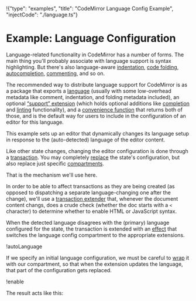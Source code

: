 !{"type": "examples", "title": "CodeMirror Language Config Example", "injectCode": "./language.ts"}

# Example: Language Configuration

Language-related functionality in CodeMirror has a number of forms.
The main thing you'll probably associate with language support is
syntax highlighting. But there's also language-aware
[indentation](##state.EditorState^indentation), [code
folding](##fold), [autocompletion](##autocomplete),
[commenting](##comment), and so on.

The recommended way to distribute language support for CodeMirror is
as a package that exports a
[language](##lang-javascript.javascriptLanguage) (usually with some
low-overhead metadata like comment, indentation, and folding metadata
included), an optional [“support”
extension](##lang-javascript.javascriptSupport) (which holds optional
additions like [completion](##autocomplete) and [linting](##lint)
functionality), and a [convenience
function](##lang-javascript.javascript) that returns both of those,
and is the default way for users to include in the configuration of an
editor for this language.

This example sets up an editor that dynamically changes its language
setup in response to the (auto-detected) language of the editor
content.

Like other state changes, changing the editor configuration is done
through a [transaction](##state.TransactionSpec.reconfigure). You may
completely [replace](##state.StateEffect^reconfigure) the state's
configuration, but also replace just specific
[compartments](##state.Compartment).

That is the mechanism we'll use here.

In order to be able to affect transactions as they are being created
(as opposed to dispatching a separate language-changing one after the
change), we'll use a [transaction
extender](##state.EditorState^transactionExtender) that, whenever the
document content changs, does a crude check (whether the doc starts
with a `<` character) to determine whether to enable HTML or
JavaScript syntax.

When the detected language disagrees with the (primary) language
configured for the state, the transaction is extended with an
[effect](##state.Compartment.reconfigure) that switches the language
config compartment to the appropriate extensions.

!autoLanguage

If we specify an initial language configuration, we must be careful to
[wrap](##state.Compartment.of) it with our compartment, so that when
the extension updates the language, that part of the configuration
gets replaced.

!enable

The result acts like this:

<div id=editor></div>
<script defer src="../../codemirror.js"></script>
<script defer src="language.js"></script>
